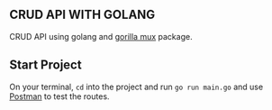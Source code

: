 ## CRUD API WITH GOLANG

CRUD API using golang and [gorilla mux](https://github.com/gorilla/mux) package. 

## Start Project

On your terminal, `cd` into the project and run `go run main.go` and use [Postman](https://postman.com) to test the routes. 
